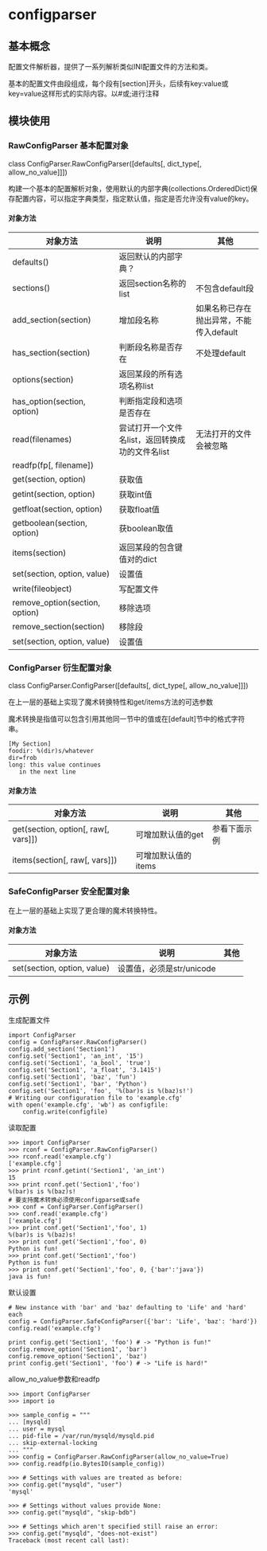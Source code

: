 # configparser

## 基本概念
配置文件解析器，提供了一系列解析类似INI配置文件的方法和类。

基本的配置文件由段组成，每个段有[section]开头，后续有key:value或key=value这样形式的实际内容。以#或;进行注释

## 模块使用

### RawConfigParser 基本配置对象

class ConfigParser.RawConfigParser([defaults[, dict_type[, allow_no_value]]]) 

构建一个基本的配置解析对象，使用默认的内部字典(collections.OrderedDict)保存配置内容，可以指定字典类型，指定默认值，指定是否允许没有value的key。

#### 对象方法

| 对象方法 | 说明 | 其他|
|--------|---------|--------|
|defaults()|返回默认的内部字典？||
|sections()|返回section名称的list|不包含default段|
|add_section(section)|增加段名称|如果名称已存在抛出异常，不能传入default|
|has_section(section)|判断段名称是否存在|不处理default|
|options(section)|返回某段的所有选项名称list||
|has_option(section, option)|判断指定段和选项是否存在||
|read(filenames)|尝试打开一个文件名list，返回转换成功的文件名list|无法打开的文件会被忽略|
|readfp(fp[, filename])|||
|get(section, option)|获取值||
|getint(section, option)|获取int值||
|getfloat(section, option)|获取float值||
|getboolean(section, option)|获boolean取值||
|items(section)|返回某段的包含键值对的dict||
|set(section, option, value)|设置值||
|write(fileobject)|写配置文件||
|remove_option(section, option)|移除选项||
|remove_section(section)|移除段||
|set(section, option, value)|设置值||

### ConfigParser 衍生配置对象

class ConfigParser.ConfigParser([defaults[, dict_type[, allow_no_value]]])

在上一层的基础上实现了魔术转换特性和get/items方法的可选参数

魔术转换是指值可以包含引用其他同一节中的值或在[default]节中的格式字符串。

```
[My Section]
foodir: %(dir)s/whatever
dir=frob
long: this value continues
   in the next line
```

#### 对象方法

| 对象方法 | 说明 | 其他|
|--------|---------|--------|
|get(section, option[, raw[, vars]])|可增加默认值的get|参看下面示例|
|items(section[, raw[, vars]])|可增加默认值的items||

### SafeConfigParser 安全配置对象

在上一层的基础上实现了更合理的魔术转换特性。

#### 对象方法

| 对象方法 | 说明 | 其他|
|--------|---------|--------|
|set(section, option, value)|设置值，必须是str/unicode||

## 示例

生成配置文件
```
import ConfigParser
config = ConfigParser.RawConfigParser()
config.add_section('Section1')
config.set('Section1', 'an_int', '15')
config.set('Section1', 'a_bool', 'true')
config.set('Section1', 'a_float', '3.1415')
config.set('Section1', 'baz', 'fun')
config.set('Section1', 'bar', 'Python')
config.set('Section1', 'foo', '%(bar)s is %(baz)s!')
# Writing our configuration file to 'example.cfg'
with open('example.cfg', 'wb') as configfile:
    config.write(configfile)
```

读取配置
```
>>> import ConfigParser
>>> rconf = ConfigParser.RawConfigParser()
>>> rconf.read('example.cfg')
['example.cfg']
>>> print rconf.getint('Section1', 'an_int')
15
>>> print rconf.get('Section1','foo')
%(bar)s is %(baz)s!
# 要支持魔术转换必须使用configparse或safe
>>> conf = ConfigParser.ConfigParser()
>>> conf.read('example.cfg')
['example.cfg']
>>> print conf.get('Section1','foo', 1)
%(bar)s is %(baz)s!
>>> print conf.get('Section1','foo', 0)
Python is fun!
>>> print conf.get('Section1','foo')
Python is fun!
>>> print conf.get('Section1','foo', 0, {'bar':'java'})
java is fun!
```

默认设置
```
# New instance with 'bar' and 'baz' defaulting to 'Life' and 'hard' each
config = ConfigParser.SafeConfigParser({'bar': 'Life', 'baz': 'hard'})
config.read('example.cfg')

print config.get('Section1', 'foo') # -> "Python is fun!"
config.remove_option('Section1', 'bar')
config.remove_option('Section1', 'baz')
print config.get('Section1', 'foo') # -> "Life is hard!"
```

allow_no_value参数和readfp
```
>>> import ConfigParser
>>> import io

>>> sample_config = """
... [mysqld]
... user = mysql
... pid-file = /var/run/mysqld/mysqld.pid
... skip-external-locking
... """
>>> config = ConfigParser.RawConfigParser(allow_no_value=True)
>>> config.readfp(io.BytesIO(sample_config))

>>> # Settings with values are treated as before:
>>> config.get("mysqld", "user")
'mysql'

>>> # Settings without values provide None:
>>> config.get("mysqld", "skip-bdb")

>>> # Settings which aren't specified still raise an error:
>>> config.get("mysqld", "does-not-exist")
Traceback (most recent call last):
```